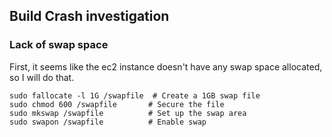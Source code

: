 ## Build Crash investigation

### Lack of swap space
First, it seems like the ec2 instance doesn't have any swap space allocated, so I will do that.

```
sudo fallocate -l 1G /swapfile  # Create a 1GB swap file
sudo chmod 600 /swapfile       # Secure the file
sudo mkswap /swapfile          # Set up the swap area
sudo swapon /swapfile          # Enable swap
```

